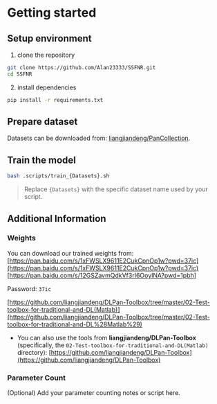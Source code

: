 # Getting started

## Setup environment

1. clone the repository

```bash
git clone https://github.com/Alan23333/SSFNR.git
cd SSFNR
```

2. install dependencies

```bash
pip install -r requirements.txt
```

## Prepare dataset

Datasets can be downloaded from: [liangjiandeng/PanCollection](https://github.com/liangjiandeng/PanCollection).

## Train the model

```bash
bash .scripts/train_{Datasets}.sh
```

> Replace `{Datasets}` with the specific dataset name used by your script.

## Additional Information

### Weights

You can download our trained weights from:
[https://pan.baidu.com/s/1xFWSLX9611E2CukCpnOp1w?pwd=37ic](https://pan.baidu.com/s/1xFWSLX9611E2CukCpnOp1w?pwd=37ic)
[https://pan.baidu.com/s/12GSZavmQdkVf3rI6OoylNA?pwd=1pbh]

Password: `37ic`


  [https://github.com/liangjiandeng/DLPan-Toolbox/tree/master/02-Test-toolbox-for-traditional-and-DL(Matlab)](https://github.com/liangjiandeng/DLPan-Toolbox/tree/master/02-Test-toolbox-for-traditional-and-DL%28Matlab%29)
* You can also use the tools from **liangjiandeng/DLPan-Toolbox** (specifically, the `02-Test-toolbox-for-traditional-and-DL(Matlab)` directory):
  [https://github.com/liangjiandeng/DLPan-Toolbox](https://github.com/liangjiandeng/DLPan-Toolbox)

### Parameter Count

(Optional) Add your parameter counting notes or script here.
